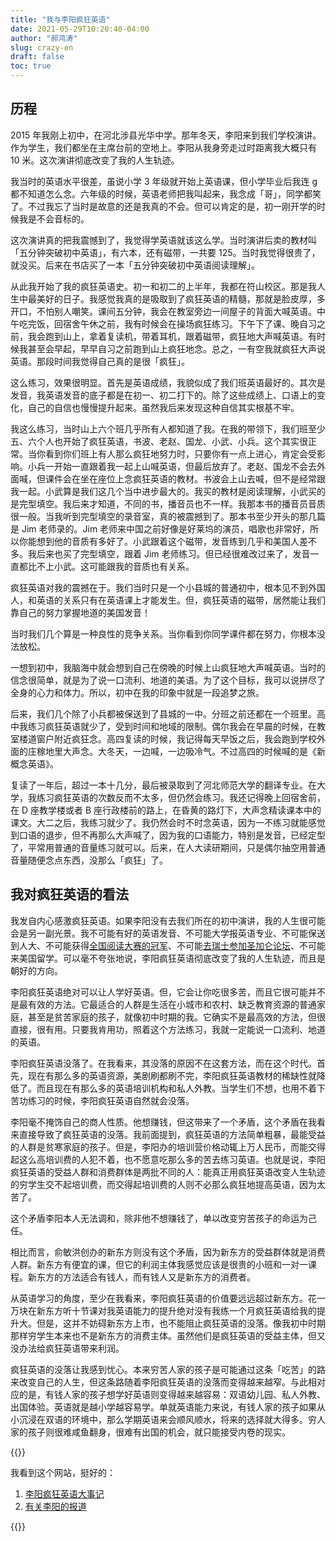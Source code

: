 ```yaml
---
title: "我与李阳疯狂英语"
date: 2021-05-29T10:20:40-04:00
author: "郝鸿涛"
slug: crazy-en
draft: false
toc: true
---
```

## 历程
2015 年我刚上初中，在河北涉县光华中学。那年冬天，李阳来到我们学校演讲。作为学生，我们都坐在主席台前的空地上。李阳从我身旁走过时距离我大概只有 10 米。这次演讲彻底改变了我的人生轨迹。

我当时的英语水平很差，虽说小学 3 年级就开始上英语课，但小学毕业后我连 g 都不知道怎么念。六年级的时候，英语老师把我叫起来，我念成「哥」，同学都笑了。不过我忘了当时是故意的还是我真的不会。但可以肯定的是，初一刚开学的时候我是不会音标的。

这次演讲真的把我震憾到了，我觉得学英语就该这么学。当时演讲后卖的教材叫「五分钟突破初中英语」，有六本，还有磁带，一共要 125。当时我觉得很贵了，就没买。后来在书店买了一本「五分钟突破初中英语阅读理解」。

从此我开始了我的疯狂英语史。初一和初二的上半年，我都在符山校区。那是我人生中最美好的日子。我感觉我真的是吸取到了疯狂英语的精髓，那就是脸皮厚，多开口，不怕别人嘲笑。课间五分钟，我会在教室旁边一间屋子的背面大喊英语。中午吃完饭，回宿舍午休之前，我有时候会在操场疯狂练习。下午下了课、晚自习之前，我会跑到山上，拿着复读机，带着耳机，跟着磁带，疯狂地大声喊英语。有时候我甚至会早起，早早自习之前跑到山上疯狂地念。总之，一有空我就疯狂大声说英语。那段时间我觉得自己真的是很「疯狂」。

这么练习，效果很明显。首先是英语成绩，我貌似成了我们班英语最好的。其次是发音，我英语发音的底子都是在初一、初二打下的。除了这些成绩上、口语上的变化，自己的自信也慢慢提升起来。虽然我后来发现这种自信其实根基不牢。

我这么练习，当时山上六个班几乎所有人都知道了我。在我的带领下，我们班至少五、六个人也开始了疯狂英语，书波、老赵、国龙、小武、小兵。这个其实很正常。当你看到你们班上有人那么疯狂地努力时，只要你有一点上进心，肯定会受影响。小兵一开始一直跟着我一起上山喊英语，但最后放弃了。老赵、国龙不会去外面喊，但课件会在坐在座位上念疯狂英语的教材。书波会上山去喊，但不是经常跟我一起。小武算是我们这几个当中进步最大的。我买的教材是阅读理解，小武买的是完型填空。我后来才知道，不同的书，播音员也不一样。我那本书的播音员音质很一般。当我听到完型填空的录音室，真的被震撼到了。那本书至少开头的那几篇是 Jim 老师录的。Jim 老师来中国之前好像是好莱坞的演员，唱歌也非常好，所以你能想到他的音质有多好了。小武跟着这个磁带，发音练到几乎和美国人差不多。我后来也买了完型填空，跟着 Jim 老师练习。但已经很难改过来了，发音一直都比不上小武。这可能跟我的音质也有关系。

疯狂英语对我的震撼在于。我们当时只是一个小县城的普通初中，根本见不到外国人，和英语的关系只有在英语课上才能发生。但，疯狂英语的磁带，居然能让我们靠自己的努力掌握地道的美国发音！

当时我们几个算是一种良性的竞争关系。当你看到你同学课件都在努力，你根本没法放松。

一想到初中，我脑海中就会想到自己在傍晚的时候上山疯狂地大声喊英语。当时的信念很简单，就是为了说一口流利、地道的美语。为了这个目标，我可以说拼尽了全身的心力和体力。所以，初中在我的印象中就是一段追梦之旅。

后来，我们几个除了小兵都被保送到了县城的一中。分班之前还都在一个班里。高中我练习疯狂英语就少了，受到时间和地域的限制。偶尔我会在早晨的时候，在教室楼道窗户附近疯狂念。高四复读的时候，我记得每天早饭之后，我会跑到学校外面的庄稼地里大声念。大冬天，一边喊，一边吸冷气。不过高四的时候喊的是《新概念英语》。

复读了一年后，超过一本十几分，最后被录取到了河北师范大学的翻译专业。在大学，我练习疯狂英语的次数反而不太多，但仍然会练习。我还记得晚上回宿舍前，在 D 座教学楼或者 B 座行政楼前的路上，在昏黄的路灯下，大声念精读课本中的课文。大二之后，我练习就少了。我仍然会时不时念英语，因为一不练习就能感觉到口语的退步，但不再那么大声喊了，因为我的口语能力，特别是发音，已经定型了，平常用普通的音量练习就可以。后来，在人大读研期间，只是偶尔抽空用普通音量随便念点东西，没那么「疯狂」了。

## 我对疯狂英语的看法

我发自内心感激疯狂英语。如果李阳没有去我们所在的初中演讲，我的人生很可能会是另一副光景。我不可能有好的英语发音、不可能大学报英语专业、不可能保送到人大、不可能获得[全国阅读大赛的冠军](/cn/2020/01/06/fltrp-reading-contest/)、不可能[去瑞士参加圣加仑论坛](/cn/2020/01/17/2017-st.gallen-memory/)、不可能来美国留学。可以毫不夸张地说，李阳疯狂英语彻底改变了我的人生轨迹，而且是朝好的方向。

李阳疯狂英语绝对可以让人学好英语。但，它会让你吃很多苦，而且它很可能并不是最有效的方法。它最适合的人群是生活在小城市和农村、缺乏教育资源的普通家庭，甚至是贫苦家庭的孩子，就像初中时期的我。它确实不是最高效的方法，但很直接，很有用。只要我肯用功，照着这个方法练习，我就一定能说一口流利、地道的英语。

李阳疯狂英语没落了。在我看来，其没落的原因不在这套方法，而在这个时代。首先，现在有那么多的英语资源，美剧刷都刷不完，李阳疯狂英语教材的稀缺性就降低了。而且现在有那么多的英语培训机构和私人外教。当学生们不想，也用不着下苦功练习的时候，李阳疯狂英语自然就会没落。

李阳毫不掩饰自己的商人性质。他想赚钱，但这带来了一个矛盾，这个矛盾在我看来直接导致了疯狂英语的没落。我前面提到，疯狂英语的方法简单粗暴，最能受益的人群是贫寒家庭的孩子。但是，李阳办的培训营价格动辄上万人民币，而能交得起这么高培训费的人犯不着，也不愿意吃那么多的苦去练习英语。也就是说，李阳疯狂英语的受益人群和消费群体是两批不同的人：能真正用疯狂英语改变人生轨迹的穷学生交不起培训费，而交得起培训费的人则不必那么疯狂地提高英语，因为太苦了。

这个矛盾李阳本人无法调和，除非他不想赚钱了，单以改变穷苦孩子的命运为己任。

相比而言，俞敏洪创办的新东方则没有这个矛盾，因为新东方的受益群体就是消费人群。新东方有便宜的课，但它的利润主体我感觉应该是很贵的小班和一对一课程。新东方的方法适合有钱人，而有钱人又是新东方的消费者。

从英语学习的角度，至少在我看来，李阳疯狂英语的价值要远远超过新东方。花一万块在新东方听十节课对我英语能力的提升绝对没有我练一个月疯狂英语给我的提升大。但是，这并不妨碍新东方上市，也不能阻止疯狂英语的没落。像我初中时期那样穷学生本来也不是新东方的消费主体。虽然他们是疯狂英语的受益主体，但又没办法给疯狂英语带来利润。

疯狂英语的没落让我感到忧心。本来穷苦人家的孩子是可能通过这条「吃苦」的路来改变自己的人生，但这条路随着李阳疯狂英语的没落而变得越来越窄。与此相对应的是，有钱人家的孩子想学好英语则变得越来越容易：双语幼儿园、私人外教、出国体验。英语就是越小学越容易学。单就英语能力来说，有钱人家的孩子如果从小沉浸在双语的环境中，那么学期英语来会顺风顺水，将来的选择就大得多。穷人家的孩子则很难咸鱼翻身，很难有出国的机会，就只能接受内卷的现实。

{{<block class="note">}}

我看到这个网站，挺好的：

1. [李阳疯狂英语大事记](https://lyce.info/)
2. [有关李阳的报道](https://lyce.info/archive/)

{{<end>}}










